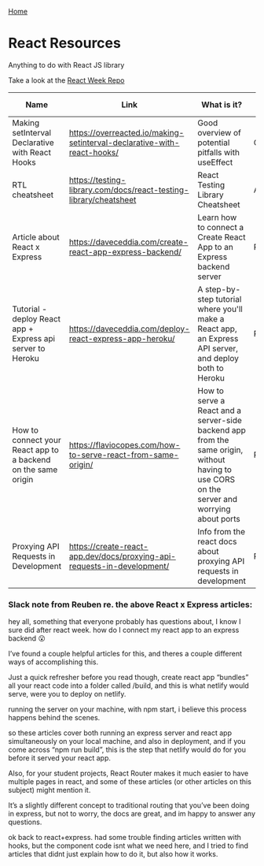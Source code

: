[Home](../README.md)

# React Resources

Anything to do with React JS library 

Take a look at the [React Week Repo](https://github.com/foundersandcoders/react-week/blob/master/resources.md)

| Name          | Link          | What is it?  | Tip from
| ------------- | ------------- | ------------ | ------------ |
| Making setInterval Declarative with React Hooks | https://overreacted.io/making-setinterval-declarative-with-react-hooks/ | Good overview of potential pitfalls with useEffect | Oli
| RTL cheatsheet | https://testing-library.com/docs/react-testing-library/cheatsheet | React Testing Library Cheatsheet| Alex
| Article about React x Express  | https://daveceddia.com/create-react-app-express-backend/ | Learn how to connect a Create React App to an Express backend server | Reuben
| Tutorial - deploy React app + Express api server to Heroku | https://daveceddia.com/deploy-react-express-app-heroku/ | A step-by-step tutorial where you'll make a React app, an Express API server, and deploy both to Heroku | Reuben
| How to connect your React app to a backend on the same origin | https://flaviocopes.com/how-to-serve-react-from-same-origin/ | How to serve a React and a server-side backend app from the same origin, without having to use CORS on the server and worrying about ports |Reuben
| Proxying API Requests in Development | https://create-react-app.dev/docs/proxying-api-requests-in-development/ | Info from the react docs about proxying API requests in development | Reuben




### Slack note from Reuben re. the above React x Express articles:

hey all, something that everyone probably has questions about, I know I sure did after react week. how do I connect my react app to an express backend :open_mouth:

I’ve found a couple helpful articles for this, and theres a couple different ways of accomplishing this.

Just a quick refresher before you read though, create react app “bundles” all your react code into a folder called /build, and this is what netlify would serve, were you to deploy on netlify.

running the server on your machine, with npm start, i believe this process happens behind the scenes.

so these articles cover both running an express server and react app simultaneously on your local machine, and also in deployment, and if you come across “npm run build”, this is the step that netlify would do for you before it served your react app.

Also, for your student projects, React Router makes it much easier to have multiple pages in react, and some of these articles (or other articles on this subject) might mention it. 

It’s a slightly different concept to traditional routing that you’ve been doing in express, but not to worry, the docs are great, and im happy to answer any questions.

ok back to react+express. had some trouble finding articles written with hooks, but the component code isnt what we need here, and I tried to find articles that didnt just explain how to do it, but also how it works.

